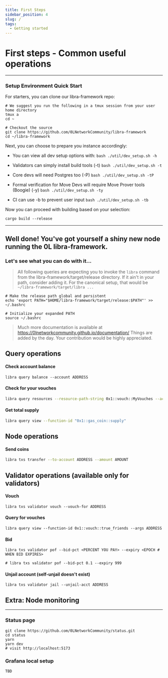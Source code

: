 ```yaml
---
title: First Steps
sidebar_position: 4
slug: /
tags:
  - Getting started
---
```


# First steps - Common useful operations
---

### Setup Environment Quick Start

For starters, you can clone our libra-framework repo:

```
# We suggest you run the following in a tmux session from your user home directory
tmux a
cd ~

# Checkout the source
git clone https://github.com/0LNetworkCommunity/libra-framework
cd ~/libra-framework
```

Next, you can choose to prepare you instance accordingly:

- You can view all dev setup options with:
`bash ./util/dev_setup.sh -h`

- Validators can simply install build tools (-t)
`bash ./util/dev_setup.sh -t`

- Core devs will need Postgres too (-P)
`bash ./util/dev_setup.sh -tP`

- Formal verification for Move Devs will require Move Prover tools (Boogie) (-y)
`bash ./util/dev_setup.sh -ty`

- CI can use -b to prevent user input
`bash ./util/dev_setup.sh -tb`

Now you can proceed with building based on your selection:
```
cargo build --release
```

---

## Well done! You've got yourself a shiny new node running the 0L libra-framework. 

### Let's see what you can do with it...

> All following queries are expecting you to invoke the `libra` command from the libra-framework/target/release directory. If it ain't in your path, consider adding it.
For the canonical setup, that would be `~/libra-framework/target/libra ...`
```
# Make the release path global and persistent
echo 'export PATH="$HOME/libra-framework/target/release:$PATH"' >> ~/.bashrc

# Initialize your expanded PATH
source ~/.bashrc
```

> Much more documentation is available at https://0lnetworkcommunity.github.io/documentation/ Things are added by the day. Your contribution would be highly appreciated.


Query operations
----------------

#### Check account balance

```
libra query balance --account ADDRESS
```

#### Check for your vouches
```bash
libra query resources --resource-path-string 0x1::vouch::MyVouches --account ADDRESS
```

#### Get total supply

```bash
libra query view --function-id "0x1::gas_coin::supply"
```

Node operations
----------------

#### Send coins
```bash
libra txs transfer --to-account ADDRESS --amount AMOUNT
```

Validator operations (available only for validators)
----------------

#### Vouch 
```
libra txs validator vouch --vouch-for ADDRESS
```

#### Query for vouches
```
libra query view --function-id 0x1::vouch::true_friends --args ADDRESS
```

#### Bid
```
libra txs validator pof --bid-pct <PERCENT YOU PAY> --expiry <EPOCH # WHEN BID EXPIRES>

# libra txs validator pof --bid-pct 0.1 --expiry 999
```

#### Unjail account (self-unjail doesn't exist)
```
libra txs validator jail --unjail-acct ADDRESS
```


## Extra: Node monitoring
----------------

### Status page

```
git clone https://github.com/0LNetworkCommunity/status.git
cd status
yarn
yarn dev
# visit http://localhost:5173
```

### Grafana local setup

`TBD`

